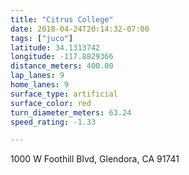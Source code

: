 ```yaml
---
title: "Citrus College"
date: 2018-04-24T20:14:32-07:00
tags: ["juco"]
latitude: 34.1313742
longitude: -117.8829366
distance_meters: 400.00
lap_lanes: 9
home_lanes: 9
surface_type: artificial
surface_color: red
turn_diameter_meters: 63.24
speed_rating: -1.33

---
```

1000 W Foothill Blvd, Glendora, CA 91741
<!--more-->
